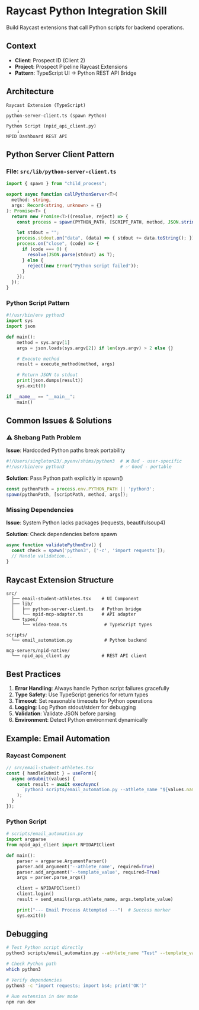 # Raycast Python Integration Skill

Build Raycast extensions that call Python scripts for backend operations.

## Context
- **Client**: Prospect ID (Client 2)
- **Project**: Prospect Pipeline Raycast Extensions
- **Pattern**: TypeScript UI → Python REST API Bridge

## Architecture

```
Raycast Extension (TypeScript)
    ↓
python-server-client.ts (spawn Python)
    ↓
Python Script (npid_api_client.py)
    ↓
NPID Dashboard REST API
```

## Python Server Client Pattern

### File: `src/lib/python-server-client.ts`
```typescript
import { spawn } from "child_process";

export async function callPythonServer<T>(
  method: string,
  args: Record<string, unknown> = {}
): Promise<T> {
  return new Promise<T>((resolve, reject) => {
    const process = spawn(PYTHON_PATH, [SCRIPT_PATH, method, JSON.stringify(args)]);

    let stdout = "";
    process.stdout.on("data", (data) => { stdout += data.toString(); });
    process.on("close", (code) => {
      if (code === 0) {
        resolve(JSON.parse(stdout) as T);
      } else {
        reject(new Error("Python script failed"));
      }
    });
  });
}
```

### Python Script Pattern
```python
#!/usr/bin/env python3
import sys
import json

def main():
    method = sys.argv[1]
    args = json.loads(sys.argv[2]) if len(sys.argv) > 2 else {}

    # Execute method
    result = execute_method(method, args)

    # Return JSON to stdout
    print(json.dumps(result))
    sys.exit(0)

if __name__ == "__main__":
    main()
```

## Common Issues & Solutions

### ⚠️ Shebang Path Problem
**Issue**: Hardcoded Python paths break portability
```python
#!/Users/singleton23/.pyenv/shims/python3  # ❌ Bad - user-specific
#!/usr/bin/env python3                     # ✅ Good - portable
```

**Solution**: Pass Python path explicitly in spawn()
```typescript
const pythonPath = process.env.PYTHON_PATH || 'python3';
spawn(pythonPath, [scriptPath, method, args]);
```

### Missing Dependencies
**Issue**: System Python lacks packages (requests, beautifulsoup4)

**Solution**: Check dependencies before spawn
```typescript
async function validatePythonEnv() {
  const check = spawn('python3', ['-c', 'import requests']);
  // Handle validation...
}
```

## Raycast Extension Structure

```
src/
  ├── email-student-athletes.tsx    # UI Component
  ├── lib/
  │   ├── python-server-client.ts   # Python bridge
  │   └── npid-mcp-adapter.ts       # API adapter
  └── types/
      └── video-team.ts              # TypeScript types

scripts/
  └── email_automation.py            # Python backend

mcp-servers/npid-native/
  └── npid_api_client.py            # REST API client
```

## Best Practices

1. **Error Handling**: Always handle Python script failures gracefully
2. **Type Safety**: Use TypeScript generics for return types
3. **Timeout**: Set reasonable timeouts for Python operations
4. **Logging**: Log Python stdout/stderr for debugging
5. **Validation**: Validate JSON before parsing
6. **Environment**: Detect Python environment dynamically

## Example: Email Automation

### Raycast Component
```typescript
// src/email-student-athletes.tsx
const { handleSubmit } = useForm({
  async onSubmit(values) {
    const result = await execAsync(
      `python3 scripts/email_automation.py --athlete_name "${values.name}" --template_value "${values.template}"`
    );
  }
});
```

### Python Script
```python
# scripts/email_automation.py
import argparse
from npid_api_client import NPIDAPIClient

def main():
    parser = argparse.ArgumentParser()
    parser.add_argument('--athlete_name', required=True)
    parser.add_argument('--template_value', required=True)
    args = parser.parse_args()

    client = NPIDAPIClient()
    client.login()
    result = send_email(args.athlete_name, args.template_value)

    print("--- Email Process Attempted ---")  # Success marker
    sys.exit(0)
```

## Debugging

```bash
# Test Python script directly
python3 scripts/email_automation.py --athlete_name "Test" --template_value "Template"

# Check Python path
which python3

# Verify dependencies
python3 -c "import requests; import bs4; print('OK')"

# Run extension in dev mode
npm run dev
```
